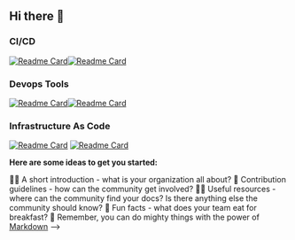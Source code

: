 ## Hi there 👋



### CI/CD

[![Readme Card](https://github-readme-stats.vercel.app/api/pin/?username=curtisdingdong&repo=Github-Actions&show_icons=true&theme=dracula&description_lines_count=3)](https://github.com/curtisdingdong/Github-Actions)[![Readme Card](https://github-readme-stats.vercel.app/api/pin/?username=curtisdingdong&repo=Argo-CD&theme=dracula&description_lines_count=3)](https://github.com/curtisdingdong/argo-cd)

### Devops Tools
[![Readme Card](https://github-readme-stats.vercel.app/api/pin/?username=curtisdingdong&repo=bash&show_icons=true&theme=dracula&description_lines_count=3)](https://github.com/curtisdingdong/bash)[![Readme Card](https://github-readme-stats.vercel.app/api/pin/?username=curtisdingdong&repo=git&theme=dracula&description_lines_count=3)](https://github.com/curtisdingdong/git)

### Infrastructure As Code
[![Readme Card](https://github-readme-stats.vercel.app/api/pin/?username=curtisdingdong&repo=terraform&theme=dracula&description_lines_count=3)](https://github.com/curtisdingdong/terraform)
[![Readme Card](https://github-readme-stats.vercel.app/api/pin/?username=curtisdingdong&repo=pulumi&theme=dracula&description_lines_count=3)](https://github.com/curtisdingdong/pulumi)


**Here are some ideas to get you started:**

🙋‍♀️ A short introduction - what is your organization all about?
🌈 Contribution guidelines - how can the community get involved?
👩‍💻 Useful resources - where can the community find your docs? Is there anything else the community should know?
🍿 Fun facts - what does your team eat for breakfast?
🧙 Remember, you can do mighty things with the power of [Markdown](https://docs.github.com/github/writing-on-github/getting-started-with-writing-and-formatting-on-github/basic-writing-and-formatting-syntax)
-->
